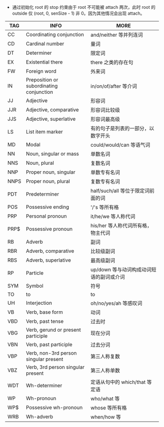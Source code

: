 - 通过初始化 root 的 stop 约束由于 root 不可能被 attach 两次，此时 root 的 outside 仅 (root, 0, senSize - 1) 非 0。因为其他情况会出现 attach。



|TAG | INFO | MORE|
|--- | --- | ---|
|CC		|Coordinating conjunction | and/neither 等并列连词|
|CD		|Cardinal number | 量词|
|DT		|Determiner | 限定词|
|EX		|Existential there | there 之类的存在句|
|FW		|Foreign word | 外来词|
|IN		|Preposition or subordinating conjunction | in/on/of/after 等介词|
|JJ		|Adjective | 形容词|
|JJR	|Adjective, comparative | 形容词比较级|
|JJS	|Adjective, superlative | 形容词最高级|
|LS		|List item marker | 有的句子是列表的一部分，以数字开头|
|MD		|Modal | could/would/can 等语气词|
|NN		|Noun, singular or mass | 单数名词|
|NNS	|Noun, plural | 复数名词|
|NNP	|Proper noun, singular | 单数专有名词|
|NNPS   |Proper noun, plural | 复数专有名词|
|PDT	|Predeterminer | half/such/all 等位于限定词前面的词|
|POS	|Possessive ending | '/'s 等所有格|
|PRP	|Personal pronoun | it/he/we 等人称代词|
|PRP$	|Possessive pronoun | his/her 等人称代词所有格，物主代词|
|RB		|Adverb | 副词|
|RBR	|Adverb, comparative | 比较级副词|
|RBS	|Adverb, superlative | 最高级副词|
|RP		|Particle | up/down 等与动词构成动词短语的副词或介词|
|SYM	|Symbol | 符号|
|TO		|to | to|
|UH		|Interjection | oh/no/yes/ah 等感叹词|
|VB		|Verb, base form | 动词|
|VBD	|Verb, past tense | 过去时|
|VBG	|Verb, gerund or present participle | 现在分词|
|VBN	|Verb, past participle | 过去分词|
|VBP	|Verb, non-3rd person singular present | 第三人称复数|
|VBZ	|Verb, 3rd person singular present | 第三人称单数|
|WDT	|Wh-determiner | 定语从句中的 which/that 等定语|
|WP		|Wh-pronoun | who/what 等|
|WP$	|Possessive wh-pronoun | whose 等所有格|
|WRB	|Wh-adverb | when/how 等|
